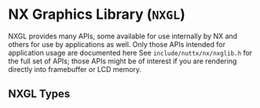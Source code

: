# NX Graphics Library (`NXGL`)

NXGL provides many APIs, some available for use internally by NX and
others for use by applications as well. Only those APIs intended for
application usage are documented here See `include/nuttx/nx/nxglib.h`
for the full set of APIs; those APIs might be of interest if you are
rendering directly into framebuffer or LCD memory.

## NXGL Types
